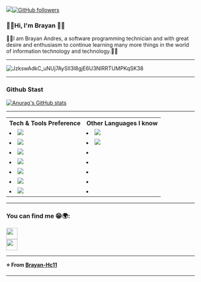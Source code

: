 <img src="https://komarev.com/ghpvc/?username=Brayan-Hc11&color=blue">[![GitHub followers](https://img.shields.io/github/followers/Brayan-Hc11.svg?style=social&label=Follow&maxAge=2592000)](https://github.com/Brayan-Hc11?tab=followers)
### 🎸🎶Hi, I'm Brayan 🤟🏴
🧙‍♂️I am Brayan Andres, a software programming technician and with great desire and enthusiasm to continue learning many more things in the world of information technology and technology.👋👊

---

![JzkswAdkC_uNUj7AySII3I8gjE6U3NlRRTUMPKqSK38](https://user-images.githubusercontent.com/118775234/208208524-a67a73d2-8cb4-49a2-9887-b3308eec045f.gif)

---
###     Github Stast
[![Anurag's GitHub stats](https://github-readme-stats.vercel.app/api?username=Brayan-Hc11)](https://github.com/anuraghazra/github-readme-stats)

<!--a href="https://github.com/Brayan-Hc11">
  <img height="180em" src="https://github-readme-stats.vercel.app/api?username=Brayan-Hc11&theme=buefy&show_icons=true"/>
  <img height="180em" src="https://github-readme-stats.vercel.app/api/top-langs/?username=Brayan-Hc11&theme=buefy&layout=compact"/>
</a>-->

---
<table>
  <!--Fila 1-->
    <tr>
      <th>Tech & Tools Preference</th>
      <th>Other Languages I know</th>
    </tr>
  <!--Fila 2-->
    <tr>
       <td><li><img src="http://img.shields.io/badge/-Git-F1502F?style=flat&logo=git&logoColor=FFFFFF"></li></td>
       <td><li><img src = "https://img.shields.io/badge/-HTML5-E34F26?style=flat&logo=html5&logoColor=white"></li></td>
    </tr>
  <!--Fila 3-->
    <tr>
       <td><li><img src="https://img.shields.io/badge/-React-000000?style=flat&logo=react&logoColor=00c8ff"></li></td>
       <td><li><img src="https://img.shields.io/badge/-Python-black?style=flat&logo=python&logoColor=white"></li></td>
    </tr>
    <!--Fila 4-->
    <tr>
       <td><li><img src="http://img.shields.io/badge/-Github-000000?style=flat&logo=github&logoColor=FFFFFF"></li></td>
       <td><li></li>        </li></td>
    </tr>
    <!--Fila 5-->
    <tr>
       <td><li><img src = "https://img.shields.io/badge/-HTML5-E34F26?style=flat&logo=html5&logoColor=white"></li></td>
       <td><li></li>         </li></td>
    </tr>
    <!--Fila 6-->
    <tr>
       <td><li><img src="https://img.shields.io/badge/-MySQL-F29111?style=flat&logo=mysql&logoColor=FFFFFF"></li></td>
       <td><li></li>          </li></td>
    </tr>
    <!--Fila 7-->
    <tr>
       <td><li><img src="http://img.shields.io/badge/-VS%20Code-007ACC?style=flat&logo=visual%20studio%20code&logoColor=white"></li></td>
       <td><li></li>          </li></td>
    </tr>
    <!--Fila 8-->
    <tr>
       <td><li><img src="https://img.shields.io/badge/-JavaScript-eed718?style=flat&logo=javascript&logoColor=ffffff"></li></td>
       <td><li></li>          </li></td>
    </tr>                
</table>

---
###     You can find me  😁🌍:

<a href="https://www.facebook.com/profile.php?id=100028934001640" target="_blank">
<img src="https://cdn-icons-png.flaticon.com/512/1384/1384879.png" jsaction="load:XAeZkd;" style="width: 30px; height: 30px;">
</a><br>

<a href="https://twitter.com/Brayan_HC11" target="_blank">
<img src="https://i.pinimg.com/originals/91/90/9e/91909e037f7088dfc9fb29a46304db0e.jpg" style="width: 30px; height: 30px;">
</a><br>

---
**⭐️ From [Brayan-Hc11](https://github.com/Brayan-Hc11)**

--- 



